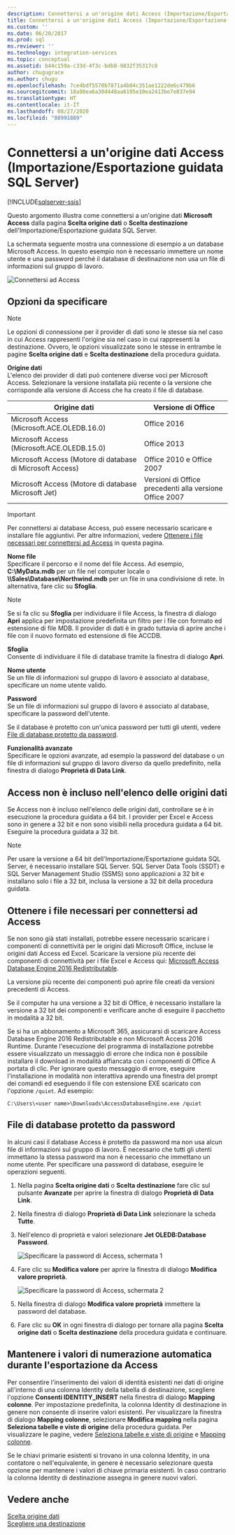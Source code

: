 ```yaml
---
description: Connettersi a un'origine dati Access (Importazione/Esportazione guidata SQL Server)
title: Connettersi a un'origine dati Access (Importazione/Esportazione guidata SQL Server) | Microsoft Docs
ms.custom: ''
ms.date: 06/20/2017
ms.prod: sql
ms.reviewer: ''
ms.technology: integration-services
ms.topic: conceptual
ms.assetid: b44c159a-c33d-4f3c-bdb8-9832f35317c8
author: chugugrace
ms.author: chugu
ms.openlocfilehash: 7ce4bdf5570b7871a4b04c351ae1222de6c479b6
ms.sourcegitcommit: 18a98ea6a30d448aa6195e10ea2413be7e837e94
ms.translationtype: HT
ms.contentlocale: it-IT
ms.lasthandoff: 08/27/2020
ms.locfileid: "88991889"
---
```

# <a name="connect-to-an-access-data-source-sql-server-import-and-export-wizard"></a>Connettersi a un'origine dati Access (Importazione/Esportazione guidata SQL Server)

[!INCLUDE[sqlserver-ssis](../../includes/applies-to-version/sqlserver-ssis.md)]


Questo argomento illustra come connettersi a un'origine dati **Microsoft Access** dalla pagina **Scelta origine dati** o **Scelta destinazione** dell'Importazione/Esportazione guidata SQL Server.

La schermata seguente mostra una connessione di esempio a un database Microsoft Access. In questo esempio non è necessario immettere un nome utente e una password perché il database di destinazione non usa un file di informazioni sul gruppo di lavoro.

![Connettersi ad Access](../../integration-services/import-export-data/media/connect-to-access.jpg)

## <a name="options-to-specify"></a>Opzioni da specificare

> [!NOTE]
> Le opzioni di connessione per il provider di dati sono le stesse sia nel caso in cui Access rappresenti l'origine sia nel caso in cui rappresenti la destinazione. Ovvero, le opzioni visualizzate sono le stesse in entrambe le pagine **Scelta origine dati** e **Scelta destinazione** della procedura guidata.

**Origine dati**  
L'elenco dei provider di dati può contenere diverse voci per Microsoft Access. Selezionare la versione installata più recente o la versione che corrisponde alla versione di Access che ha creato il file di database.

|Origine dati|Versione di Office|
|-------|-------|
|Microsoft Access (Microsoft.ACE.OLEDB.16.0)|Office 2016|
|Microsoft Access (Microsoft.ACE.OLEDB.15.0)|Office 2013|
|Microsoft Access (Motore di database di Microsoft Access)|Office 2010 e Office 2007|
|Microsoft Access (Motore di database Microsoft Jet)|Versioni di Office precedenti alla versione Office 2007|

> [!IMPORTANT]
> Per connettersi ai database Access, può essere necessario scaricare e installare file aggiuntivi. Per altre informazioni, vedere [Ottenere i file necessari per connettersi ad Access](#officeDownloads) in questa pagina.

 **Nome file**  
Specificare il percorso e il nome del file Access. Ad esempio, **C:\\MyData.mdb** per un file nel computer locale o **\\\\Sales\\Database\\Northwind.mdb** per un file in una condivisione di rete. In alternativa, fare clic su **Sfoglia**. 

> [!NOTE]
> Se si fa clic su **Sfoglia** per individuare il file Access, la finestra di dialogo **Apri** applica per impostazione predefinita un filtro per i file con formato ed estensione di file MDB. Il provider di dati è in grado tuttavia di aprire anche i file con il nuovo formato ed estensione di file ACCDB.
  
 **Sfoglia**  
 Consente di individuare il file di database tramite la finestra di dialogo **Apri**.  
  
 **Nome utente**  
Se un file di informazioni sul gruppo di lavoro è associato al database, specificare un nome utente valido.  
  
 **Password**  
Se un file di informazioni sul gruppo di lavoro è associato al database, specificare la password dell'utente.
 
Se il database è protetto con un'unica password per tutti gli utenti, vedere [File di database protetto da password](#database_password).
  
 **Funzionalità avanzate**  
Specificare le opzioni avanzate, ad esempio la password del database o un file di informazioni sul gruppo di lavoro diverso da quello predefinito, nella finestra di dialogo **Proprietà di Data Link**.  

## <a name="i-dont-see-access-in-the-list-of-data-sources"></a>Access non è incluso nell'elenco delle origini dati
Se Access non è incluso nell'elenco delle origini dati, controllare se è in esecuzione la procedura guidata a 64 bit. I provider per Excel e Access sono in genere a 32 bit e non sono visibili nella procedura guidata a 64 bit. Eseguire la procedura guidata a 32 bit.

> [!NOTE]
> Per usare la versione a 64 bit dell'Importazione/Esportazione guidata SQL Server, è necessario installare SQL Server. SQL Server Data Tools (SSDT) e SQL Server Management Studio (SSMS) sono applicazioni a 32 bit e installano solo i file a 32 bit, inclusa la versione a 32 bit della procedura guidata.

## <a name="get-the-files-you-need-to-connect-to-access"></a><a name="officeDownloads"></a>Ottenere i file necessari per connettersi ad Access  
Se non sono già stati installati, potrebbe essere necessario scaricare i componenti di connettività per le origini dati Microsoft Office, incluse le origini dati Access ed Excel. Scaricare la versione più recente dei componenti di connettività per i file Excel e Access qui: [Microsoft Access Database Engine 2016 Redistributable](https://www.microsoft.com/download/details.aspx?id=54920).
  
La versione più recente dei componenti può aprire file creati da versioni precedenti di Access.

Se il computer ha una versione a 32 bit di Office, è necessario installare la versione a 32 bit dei componenti e verificare anche di eseguire il pacchetto in modalità a 32 bit.

Se si ha un abbonamento a Microsoft 365, assicurarsi di scaricare Access Database Engine 2016 Redistributable e non Microsoft Access 2016 Runtime. Durante l'esecuzione del programma di installazione potrebbe essere visualizzato un messaggio di errore che indica non è possibile installare il download in modalità affiancata con i componenti di Office A portata di clic. Per ignorare questo messaggio di errore, eseguire l'installazione in modalità non interattiva aprendo una finestra del prompt dei comandi ed eseguendo il file con estensione EXE scaricato con l'opzione `/quiet`. Ad esempio:

`C:\Users\<user name>\Downloads\AccessDatabaseEngine.exe /quiet`

## <a name="is-the-database-file-password-protected"></a><a name="database_password"></a> File di database protetto da password
In alcuni casi il database Access è protetto da password ma non usa alcun file di informazioni sul gruppo di lavoro. È necessario che tutti gli utenti immettano la stessa password ma non è necessario che immettano un nome utente. Per specificare una password di database, eseguire le operazioni seguenti.

1.  Nella pagina **Scelta origine dati** o **Scelta destinazione** fare clic sul pulsante **Avanzate** per aprire la finestra di dialogo **Proprietà di Data Link**.  
2.  Nella finestra di dialogo **Proprietà di Data Link** selezionare la scheda **Tutte**.  
3.  Nell'elenco di proprietà e valori selezionare **Jet OLEDB:Database Password**.   
    
    ![Specificare la password di Access, schermata 1](../../integration-services/import-export-data/media/specify-access-password-screen-1.jpg) 
4.  Fare clic su **Modifica valore** per aprire la finestra di dialogo **Modifica valore proprietà**.  
    
    ![Specificare la password di Access, schermata 2](../../integration-services/import-export-data/media/specify-access-password-screen-2.jpg)
5.  Nella finestra di dialogo **Modifica valore proprietà** immettere la password del database.
6.  Fare clic su **OK** in ogni finestra di dialogo per tornare alla pagina **Scelta origine dati** o **Scelta destinazione** della procedura guidata e continuare.

## <a name="keep-your-autonumber-values-when-you-export-from-access"></a>Mantenere i valori di numerazione automatica durante l'esportazione da Access
Per consentire l'inserimento dei valori di identità esistenti nei dati di origine all'interno di una colonna Identity della tabella di destinazione, scegliere l'opzione **Consenti IDENTITY_INSERT** nella finestra di dialogo **Mapping colonne**. Per impostazione predefinita, la colonna Identity di destinazione in genere non consente di inserire valori esistenti. Per visualizzare la finestra di dialogo **Mapping colonne**, selezionare **Modifica mapping** nella pagina **Seleziona tabelle e viste di origine** della procedura guidata. Per visualizzare le pagine, vedere [Seleziona tabelle e viste di origine](../../integration-services/import-export-data/select-source-tables-and-views-sql-server-import-and-export-wizard.md) e [Mapping colonne](../../integration-services/import-export-data/column-mappings-sql-server-import-and-export-wizard.md).

Se le chiavi primarie esistenti si trovano in una colonna Identity, in una contatore o nell'equivalente, in genere è necessario selezionare questa opzione per mantenere i valori di chiave primaria esistenti. In caso contrario la colonna Identity di destinazione assegna in genere nuovi valori.

## <a name="see-also"></a>Vedere anche
[Scelta origine dati](../../integration-services/import-export-data/choose-a-data-source-sql-server-import-and-export-wizard.md)  
[Scegliere una destinazione](../../integration-services/import-export-data/choose-a-destination-sql-server-import-and-export-wizard.md)


